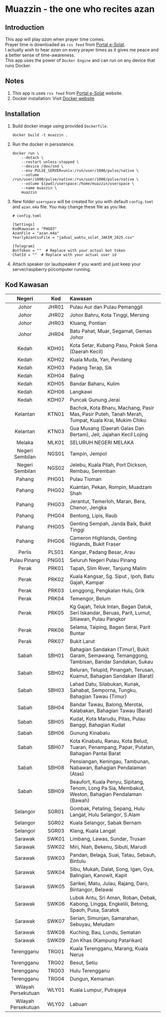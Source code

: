 # Muazzin - the one who recites azan

## Introduction

This app will play _azan_ when prayer time comes.<br>
Prayer time is downloaded as `rss feed` from [Portal e-Solat](https://www.e-solat.gov.my/).<br>
I actually wish to hear _azan_ on every prayer times as it gives me peace and a better sense of time-awareness.<br>
This app uses the power of `Docker Engine` and can run on any device that runs Docker.

## Notes

1. This  app is uses `rss feed` from [Portal e-Solat](https://www.e-solat.gov.my/) website.
2. Docker installation: Visit [Docker website](https://docs.docker.com/get-docker/)

## Installation

1. Build docker image using provided `Dockerfile`.
    ```
    docker build -t muazzin .
    ```
1. Run the docker in persistence.
    ```
    docker run \
        --detach \
        --restart unless-stopped \
        --device /dev/snd \
        --env PULSE_SERVER=unix:/run/user/1000/pulse/native \
        --volume /run/user/1000/pulse/native:/run/user/1000/pulse/native \
        --volume $(pwd)/userspace:/home/muazzin/userspace \
        --name muazzin \
        muazzin
    ```
1. New folder `userspace` will be created for you with default `config.toml` and `azan.m4a` file. You may change these file as you like.
    ```
    # config.toml

    [Settings]
    KodKawasan = "PHG03"
    AzanFile = "azan.m4a"
    YearlyAzanCsvFile = "jadual_waktu_solat_JAKIM_2025.csv"
    
    [Telegram]
    BotToken = ""  # Replace with your actual bot token
    ChatId = ""  # Replace with your actual user id
    ```
1. Attach speaker (or laudspeaker if you want) and just keep your server/raspberry pi/computer running.

## Kod Kawasan

| Negeri          | Kod     | Kawasan    |
| :----:          | :-----: | :--------- |
| Johor           | JHR01   | Pulau Aur dan Pulau Pemanggil  |
| Johor           | JHR02   | Johor Bahru, Kota Tinggi, Mersing |
| Johor           | JHR03   | Kluang, Pontian |
| Johor           | JHR04   | Batu Pahat, Muar, Segamat, Gemas Johor |
| Kedah           | KDH01   | Kota Setar, Kubang Pasu, Pokok Sena (Daerah Kecil) |
| Kedah           | KDH02   | Kuala Muda, Yan, Pendang |
| Kedah           | KDH03   | Padang Terap, Sik |
| Kedah           | KDH04   | Baling |
| Kedah           | KDH05   | Bandar Baharu, Kulim |
| Kedah           | KDH06   | Langkawi |
| Kedah           | KDH07   | Puncak Gunung Jerai |
| Kelantan        | KTN01   | Bachok, Kota Bharu, Machang, Pasir Mas, Pasir Puteh, Tanah Merah, Tumpat, Kuala Krai, Mukim Chiku |
| Kelantan        | KTN03   | Gua Musang (Daerah Galas Dan Bertam), Jeli, Jajahan Kecil Lojing |
| Melaka          | MLK01   | SELURUH NEGERI MELAKA |
| Negeri Sembilan | NGS01   | Tampin, Jempol |
| Negeri Sembilan | NGS02   | Jelebu, Kuala Pilah, Port Dickson, Rembau, Seremban |
| Pahang          | PHG01   | Pulau Tioman |
| Pahang          | PHG02   | Kuantan, Pekan, Rompin, Muadzam Shah |
| Pahang          | PHG03   | Jerantut, Temerloh, Maran, Bera, Chenor, Jengka |
| Pahang          | PHG04   | Bentong, Lipis, Raub |
| Pahang          | PHG05   | Genting Sempah, Janda Baik, Bukit Tinggi |
| Pahang          | PHG06   | Cameron Highlands, Genting Higlands, Bukit Fraser |
| Perlis          | PLS01   | Kangar, Padang Besar, Arau |
| Pulau Pinang    | PNG01   | Seluruh Negeri Pulau Pinang |
| Perak           | PRK01   | Tapah, Slim River, Tanjung Malim |
| Perak           | PRK02   | Kuala Kangsar, Sg. Siput , Ipoh, Batu Gajah, Kampar |
| Perak           | PRK03   | Lenggong, Pengkalan Hulu, Grik |
| Perak           | PRK04   | Temengor, Belum |
| Perak           | PRK05   | Kg Gajah, Teluk Intan, Bagan Datuk, Seri Iskandar, Beruas, Parit, Lumut, Sitiawan, Pulau Pangkor |
| Perak           | PRK06   | Selama, Taiping, Bagan Serai, Parit Buntar |
| Perak           | PRK07   | Bukit Larut |
| Sabah           | SBH01   | Bahagian Sandakan (Timur), Bukit Garam, Semawang, Temanggong, Tambisan, Bandar Sandakan, Sukau |
| Sabah           | SBH02   | Beluran, Telupid, Pinangah, Terusan, Kuamut, Bahagian Sandakan (Barat) |
| Sabah           | SBH03   | Lahad Datu, Silabukan, Kunak, Sahabat, Semporna, Tungku, Bahagian Tawau  (Timur) |
| Sabah           | SBH04   | Bandar Tawau, Balong, Merotai, Kalabakan, Bahagian Tawau (Barat) |
| Sabah           | SBH05   | Kudat, Kota Marudu, Pitas, Pulau Banggi, Bahagian Kudat |
| Sabah           | SBH06   | Gunung Kinabalu |
| Sabah           | SBH07   | Kota Kinabalu, Ranau, Kota Belud, Tuaran, Penampang, Papar, Putatan, Bahagian Pantai Barat |
| Sabah           | SBH08   | Pensiangan, Keningau, Tambunan, Nabawan, Bahagian Pendalaman (Atas) |
| Sabah           | SBH09   | Beaufort, Kuala Penyu, Sipitang, Tenom, Long Pa Sia, Membakut, Weston, Bahagian Pendalaman (Bawah) |
| Selangor        | SGR01   | Gombak, Petaling, Sepang, Hulu Langat, Hulu Selangor, S.Alam |
| Selangor        | SGR02   | Kuala Selangor, Sabak Bernam |
| Selangor        | SGR03   | Klang, Kuala Langat |
| Sarawak         | SWK01   | Limbang, Lawas, Sundar, Trusan |
| Sarawak         | SWK02   | Miri, Niah, Bekenu, Sibuti, Marudi |
| Sarawak         | SWK03   | Pandan, Belaga, Suai, Tatau, Sebauh, Bintulu |
| Sarawak         | SWK04   | Sibu, Mukah, Dalat, Song, Igan, Oya, Balingian, Kanowit, Kapit |
| Sarawak         | SWK05   | Sarikei, Matu, Julau, Rajang, Daro, Bintangor, Belawai |
| Sarawak         | SWK06   | Lubok Antu, Sri Aman, Roban, Debak, Kabong, Lingga, Engkelili, Betong, Spaoh, Pusa, Saratok |
| Sarawak         | SWK07   | Serian, Simunjan, Samarahan, Sebuyau, Meludam |
| Sarawak         | SWK08   | Kuching, Bau, Lundu, Sematan |
| Sarawak         | SWK09   | Zon Khas (Kampung Patarikan) |
| Terengganu      | TRG01   | Kuala Terengganu, Marang, Kuala Nerus |
| Terengganu      | TRG02   | Besut, Setiu |
| Terengganu      | TRG03   | Hulu Terengganu |
| Terengganu      | TRG04   | Dungun, Kemaman |
| Wilayah Persekutuan | WLY01 | Kuala Lumpur, Putrajaya |
| Wilayah Persekutuan | WLY02 | Labuan |
